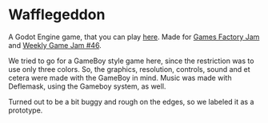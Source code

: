 # Wafflegeddon

A Godot Engine game, that you can play 
[here](https://delta-key.itch.io/wafflegeddon). Made for [Games Factory 
Jam](https://itch.io/jam/games-factory) and [Weekly Game Jam 
#46](https://itch.io/jam/weekly-game-jam-46).

We tried to go for a GameBoy style game here, since the restriction was 
to use only three colors. So, the graphics, resolution, controls, sound 
and et cetera were made with the GameBoy in mind. Music was made with 
Deflemask, using the Gameboy system, as well.

Turned out to be a bit buggy and rough on the edges, so we labeled it as 
a prototype.
